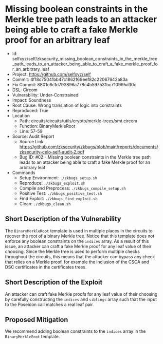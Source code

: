 # Missing boolean constraints in the Merkle tree path leads to an attacker being able to craft a fake Merkle proof for an arbitrary leaf

* Id: selfxyz/self/zksecurity_missing_boolean_constraints_in_the_merkle_tree_path_leads_to_an_attacker_being_able_to_craft_a_fake_merkle_proof_for_an_arbitrary_leaf
* Project: https://github.com/selfxyz/self
* Commit: 4f18c75041bb47c1862169eef82c22067642a83a
* Fix Commit: 8801c6c1d793896a778c4b597531bc710995d30c
* DSL: Circom
* Vulnerability: Under-Constrained
* Impact: Soundness
* Root Cause: Wrong translation of logic into constraints
* Reproduced: True
* Location
  - Path: circuits/circuits/utils/crypto/merkle-trees/smt.circom
  - Function: BinaryMerkleRoot
  - Line: 57-59
* Source: Audit Report
  - Source Link: https://github.com/zksecurity/zkbugs/blob/main/reports/documents/zksecurity-celo-self-audit-2.pdf
  - Bug ID: #02 - Missing boolean constraints in the Merkle tree path leads to an attacker being able to craft a fake Merkle proof for an arbitrary leaf
* Commands
  - Setup Environment: `./zkbugs_setup.sh`
  - Reproduce: `./zkbugs_exploit.sh`
  - Compile and Preprocess: `./zkbugs_compile_setup.sh`
  - Positive Test: `./zkbugs_positive_test.sh`
  - Find Exploit: `./zkbugs_find_exploit.sh`
  - Clean: `./zkbugs_clean.sh`

## Short Description of the Vulnerability

The `BinaryMerkleRoot` template is used in multiple places in the circuits to recover the root of a binary Merkle tree. Notice that this template does not enforce any boolean constraints on the `indices` array. As a result of this issue, an attacker can craft a fake Merkle proof for any leaf value of their choosing. Since the Merkle tree is used to perform multiple checks throughout the circuits, this means that the attacker can bypass any check that relies on a Merkle proof, for example the inclusion of the CSCA and DSC certificates in the certificates trees.

## Short Description of the Exploit

An attacker can craft fake Merkle proofs for any leaf value of their choosing by carefully constructing the `indices` and `siblings` array such that the input to the Poseidon call matches a real leaf pair.

## Proposed Mitigation

We recommend adding boolean constraints to the `indices` array in the `BinaryMerkleRoot` template.

